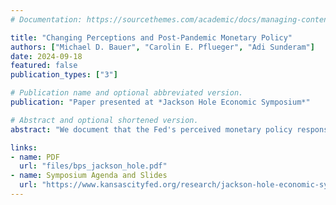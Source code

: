 ```yaml
---
# Documentation: https://sourcethemes.com/academic/docs/managing-content/

title: "Changing Perceptions and Post-Pandemic Monetary Policy"
authors: ["Michael D. Bauer", "Carolin E. Pflueger", "Adi Sunderam"]
date: 2024-09-18
featured: false
publication_types: ["3"]

# Publication name and optional abbreviated version.
publication: "Paper presented at *Jackson Hole Economic Symposium*"

# Abstract and optional shortened version.
abstract: "We document that the Fed's perceived monetary policy response to inflation shifted materially over the post-pandemic period. In forward-looking policy rules estimated from surveys of macroeconomic forecasters, the inflation coefficient rose significantly after liftoff from the zero lower bound in March 2022. Consistent with a shift in the perceived policy response, event studies show that interest rates became significantly more sensitive to inflation data surprises following liftoff. The increase in the perceived inflation response likely aided the transmission of monetary policy to the real economy and improved the Fed's inflation-unemployment tradeoff. The timing of this shift and additional evidence from surveys and financial markets suggest that forecasters and markets were highly uncertain about the monetary policy rule prior to liftoff and learned about it from the Fed's rate hikes."

links:
- name: PDF
  url: "files/bps_jackson_hole.pdf"
- name: Symposium Agenda and Slides
  url: "https://www.kansascityfed.org/research/jackson-hole-economic-symposium/jackson-hole-economic-policy-symposium-reassessing-the-effectiveness-and-transmission-of-monetary-policy/"
---
```


